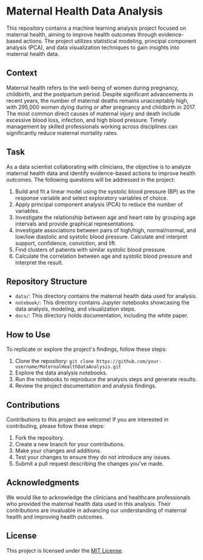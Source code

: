 # Maternal Health Data Analysis

This repository contains a machine learning analysis project focused on maternal health, aiming to improve health outcomes through evidence-based actions. The project utilizes statistical modeling, principal component analysis (PCA), and data visualization techniques to gain insights into maternal health data.

## Context
Maternal health refers to the well-being of women during pregnancy, childbirth, and the postpartum period. Despite significant advancements in recent years, the number of maternal deaths remains unacceptably high, with 295,000 women dying during or after pregnancy and childbirth in 2017. The most common direct causes of maternal injury and death include excessive blood loss, infection, and high blood pressure. Timely management by skilled professionals working across disciplines can significantly reduce maternal mortality rates.

## Task
As a data scientist collaborating with clinicians, the objective is to analyze maternal health data and identify evidence-based actions to improve health outcomes. The following questions will be addressed in the project:

1. Build and fit a linear model using the systolic blood pressure (BP) as the response variable and select exploratory variables of choice.
2. Apply principal component analysis (PCA) to reduce the number of variables.
3. Investigate the relationship between age and heart rate by grouping age intervals and provide graphical representations.
4. Investigate associations between pairs of high/high, normal/normal, and low/low diastolic and systolic blood pressure. Calculate and interpret support, confidence, conviction, and lift.
5. Find clusters of patients with similar systolic blood pressure.
6. Calculate the correlation between age and systolic blood pressure and interpret the result.

## Repository Structure
- `data/`: This directory contains the maternal health data used for analysis.
- `notebook/`: This directory contains Jupyter notebooks showcasing the data analysis, modeling, and visualization steps.
- `docs/`: This directory holds documentation, including the white paper.

## How to Use
To replicate or explore the project's findings, follow these steps:

1. Clone the repository: `git clone https://github.com/your-username/MaternalHealthDataAnalysis.git`
2. Explore the data analysis notebooks.
3. Run the notebooks to reproduce the analysis steps and generate results.
5. Review the project documentation and analysis findings.

## Contributions
Contributions to this project are welcome! If you are interested in contributing, please follow these steps:

1. Fork the repository.
2. Create a new branch for your contributions.
3. Make your changes and additions.
4. Test your changes to ensure they do not introduce any issues.
5. Submit a pull request describing the changes you've made.

## Acknowledgments
We would like to acknowledge the clinicians and healthcare professionals who provided the maternal health data used in this analysis. Their contributions are invaluable in advancing our understanding of maternal health and improving health outcomes.

## License
This project is licensed under the [MIT License](LICENSE).
